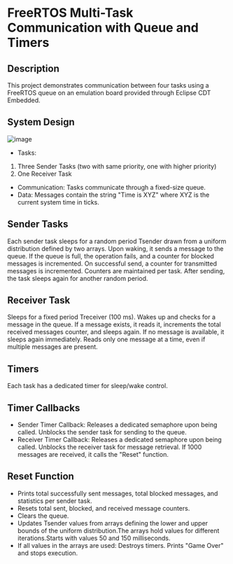 # FreeRTOS Multi-Task Communication with Queue and Timers
## Description
This project demonstrates communication between four tasks using a FreeRTOS queue on an emulation board provided through Eclipse CDT Embedded.

## System Design
![image](https://github.com/AliMamdouh2025/FreeRTOS_Task_Coordination_Simulation/assets/144431914/767088d1-570b-45b4-9375-2142f6ba9a46)

- Tasks:
1. Three Sender Tasks (two with same priority, one with higher priority)
2.  One Receiver Task
- Communication: Tasks communicate through a fixed-size queue.
- Data: Messages contain the string "Time is XYZ" where XYZ is the current system time in ticks.
## Sender Tasks
Each sender task sleeps for a random period Tsender drawn from a uniform distribution defined by two arrays. Upon waking, it sends a message to the queue. If the queue is full, the operation fails, and a counter for blocked messages is incremented. On successful send, a counter for transmitted messages is incremented. Counters are maintained per task. After sending, the task sleeps again for another random period. 
## Receiver Task
Sleeps for a fixed period Treceiver (100 ms). Wakes up and checks for a message in the queue. If a message exists, it reads it, increments the total received messages counter, and sleeps again. If no message is available, it sleeps again immediately. Reads only one message at a time, even if multiple messages are present.
## Timers
Each task has a dedicated timer for sleep/wake control.
## Timer Callbacks
- Sender Timer Callback:
Releases a dedicated semaphore upon being called.
Unblocks the sender task for sending to the queue.
- Receiver Timer Callback:
Releases a dedicated semaphore upon being called.
Unblocks the receiver task for message retrieval.
If 1000 messages are received, it calls the "Reset" function.
## Reset Function
- Prints total successfully sent messages, total blocked messages, and statistics per sender task.
- Resets total sent, blocked, and received message counters.
- Clears the queue.
- Updates Tsender values from arrays defining the lower and upper bounds of the uniform distribution.The arrays hold values for different iterations.Starts with values 50 and 150 milliseconds.
- If all values in the arrays are used:
Destroys timers. Prints "Game Over" and stops execution.
